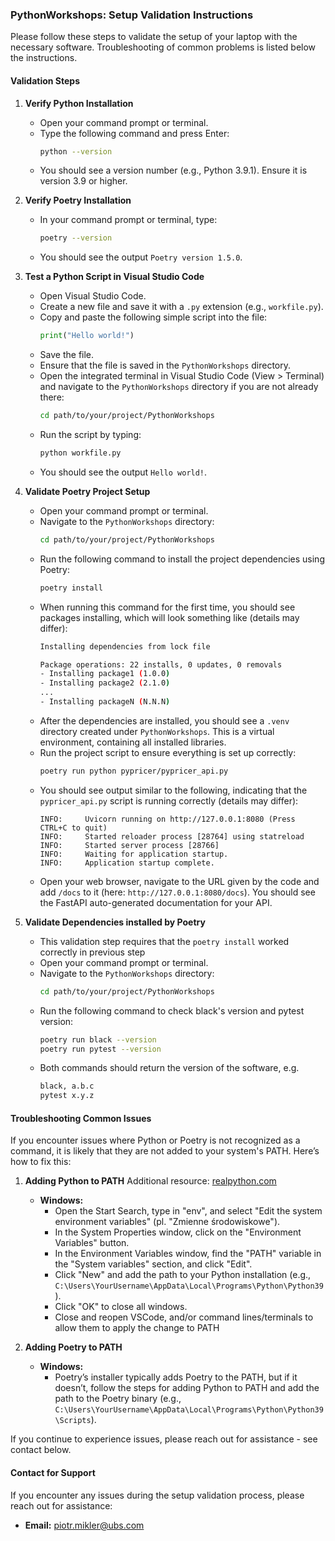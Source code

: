 ### PythonWorkshops: Setup Validation Instructions

Please follow these steps to validate the setup of your laptop with the necessary software.
Troubleshooting of common problems is listed below the instructions.
#### Validation Steps

1. **Verify Python Installation**
   - Open your command prompt or terminal.
   - Type the following command and press Enter:
     ```sh
     python --version
     ```
   - You should see a version number (e.g., Python 3.9.1). Ensure it is version 3.9 or higher.

2. **Verify Poetry Installation**
   - In your command prompt or terminal, type:
     ```sh
     poetry --version
     ```
   - You should see the output `Poetry version 1.5.0`.

3. **Test a Python Script in Visual Studio Code**
   - Open Visual Studio Code.
   - Create a new file and save it with a `.py` extension (e.g., `workfile.py`).
   - Copy and paste the following simple script into the file:
     ```python
     print("Hello world!")
     ```
   - Save the file.
   - Ensure that the file is saved in the `PythonWorkshops` directory.
   - Open the integrated terminal in Visual Studio Code (View > Terminal) and navigate to the `PythonWorkshops` directory if you are not already there:
     ```sh
     cd path/to/your/project/PythonWorkshops
     ```
   - Run the script by typing:
     ```sh
     python workfile.py
     ```
   - You should see the output `Hello world!`.

4. **Validate Poetry Project Setup**
   - Open your command prompt or terminal.
   - Navigate to the `PythonWorkshops` directory:
     ```sh
     cd path/to/your/project/PythonWorkshops
     ```
   - Run the following command to install the project dependencies using Poetry:
     ```sh
     poetry install
     ```
   - When running this command for the first time, you should see packages installing, which will look something like (details may differ):
        ```sh
       Installing dependencies from lock file
       
       Package operations: 22 installs, 0 updates, 0 removals
        - Installing package1 (1.0.0)
        - Installing package2 (2.1.0)
        ...
        - Installing packageN (N.N.N)
        ```
   - After the dependencies are installed, you should see a `.venv` directory created under `PythonWorkshops`. This is a virtual environment, containing all installed libraries. 
   - Run the project script to ensure everything is set up correctly:
     ```sh
     poetry run python pypricer/pypricer_api.py
     ```
   - You should see output similar to the following, indicating that the `pypricer_api.py` script is running correctly (details may differ):
     ```
     INFO:     Uvicorn running on http://127.0.0.1:8080 (Press CTRL+C to quit)
     INFO:     Started reloader process [28764] using statreload
     INFO:     Started server process [28766]
     INFO:     Waiting for application startup.
     INFO:     Application startup complete.
     ```
   - Open your web browser, navigate to the URL given by the code and add `/docs` to it (here: `http://127.0.0.1:8080/docs`). You should see the FastAPI auto-generated documentation for your API.

4. **Validate Dependencies installed by Poetry**
   - This validation step requires that the `poetry install` worked correctly in previous step 
   - Open your command prompt or terminal.
   - Navigate to the `PythonWorkshops` directory:
     ```sh
     cd path/to/your/project/PythonWorkshops
     ```
   - Run the following command to check black's version and pytest version:
     ```sh
     poetry run black --version
     poetry run pytest --version
     ```
   - Both commands should return the version of the software, e.g.
     ```sh
     black, a.b.c
     pytest x.y.z
     ```

#### Troubleshooting Common Issues

If you encounter issues where Python or Poetry is not recognized as a command, it is likely that they are not added to your system's PATH. Here’s how to fix this:

1. **Adding Python to PATH**
   Additional resource: [realpython.com](https://realpython.com/add-python-to-path/)
   - **Windows:**
     - Open the Start Search, type in "env", and select "Edit the system environment variables" (pl. "Zmienne środowiskowe").
     - In the System Properties window, click on the "Environment Variables" button.
     - In the Environment Variables window, find the "PATH" variable in the "System variables" section, and click "Edit".
     - Click "New" and add the path to your Python installation (e.g., `C:\Users\YourUsername\AppData\Local\Programs\Python\Python39`).
     - Click "OK" to close all windows.
     - Close and reopen VSCode, and/or command lines/terminals to allow them to apply the change to PATH

2. **Adding Poetry to PATH**
   - **Windows:**
     - Poetry’s installer typically adds Poetry to the PATH, but if it doesn’t, follow the steps for adding Python to PATH and add the path to the Poetry binary (e.g., `C:\Users\YourUsername\AppData\Local\Programs\Python\Python39\Scripts`).


If you continue to experience issues, please reach out for assistance - see contact below.

#### Contact for Support

If you encounter any issues during the setup validation process, please reach out for assistance:
- **Email:** piotr.mikler@ubs.com
